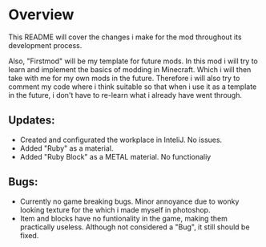 # Overview
This README will cover the changes i make for the mod throughout its development process. 

Also, "Firstmod" will be my template for future mods. In this mod i will try to learn and implement the basics of modding in Minecraft. Which i will then take with me for my own mods in the future.
Therefore i will also try to comment my code where i think suitable so that when i use it as a template in the future, i don't have to re-learn what i already have went through.

## Updates:
- Created and configurated the workplace in InteliJ. No issues.
- Added "Ruby" as a material. 
- Added "Ruby Block" as a METAL material. No functionaliy

## Bugs:
- Currently no game breaking bugs. Minor annoyance due to wonky looking texture for the which i made myself in photoshop.
- Item and blocks have no funtionality in the game, making them practically useless. Although not considered a "Bug", it still should be fixed.
